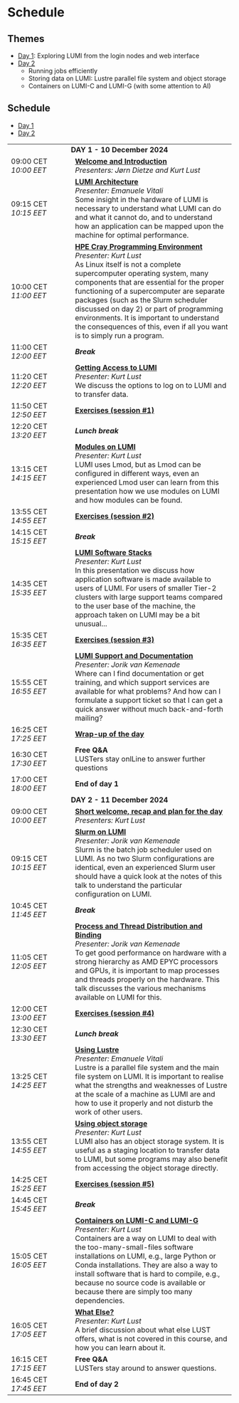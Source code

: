 # Schedule

## Themes

<ul>
    <li/><a href="#Day1">Day 1</a>: Exploring LUMI from the login nodes and web interface
    <li/><a href="#Day2">Day 2</a>
        <ul>
            <li/>Running jobs efficiently
            <li/>Storing data on LUMI: Lustre parallel file system and object storage
            <li/>Containers on LUMI-C and LUMI-G (with some attention to AI)
        </ul>
</ul>


## Schedule

<ul>
    <li/><a href="#Day1">Day 1</a>
    <li/><a href="#Day2">Day 2</a>
</ul>

<table style="text-align: left;">
<tbody>
<!--
DAY 1
-->
    <tr>
        <td colspan="2" align="center">
            <a name="Day1"><b>DAY 1 - 10 December 2024</b></a>
        </td>
    </tr>
    <tr>
        <td style="width:8em">
            09:00 CET
            <br/><em>10:00 EET</em>
        </td>
        <td><b><a href="../MI01-IntroductionCourse/">Welcome and Introduction</a></b>
        <br/><em>Presenters: Jørn Dietze and Kurt Lust</em>
        </td>
    </tr>
    <tr>
        <td>
            09:15 CET
            <br/><em>10:15 EET</em>
        </td>
        <td><b><a href="../M01-Architecture/">LUMI Architecture</a></b>
        <br/><em>Presenter: Emanuele Vitali</em>
        <br/>Some insight in the hardware of LUMI is necessary to understand what
        LUMI can do and what it cannot do, and to understand how an application can
        be mapped upon the machine for optimal performance.
        </td>
    </tr>
    <tr>
        <td>
            10:00 CET
            <br/><em>11:00 EET</em>
        </td>
        <td><b><a href="../M02-CPE/">HPE Cray Programming Environment</a></b>
        <br/><em>Presenter: Kurt Lust</em>
        <br/>As Linux itself is not a complete supercomputer operating system, many components
        that are essential for the proper functioning of a supercomputer are separate packages
        (such as the Slurm scheduler discussed on day 2) or part of programming environments. 
        It is important to understand the consequences of this, even if all you want is to simply
        run a program.
        </td>
    </tr>
    <tr>
        <td>
            11:00 CET
            <br/><em>12:00 EET</em>
        </td>
        <td><b><em>Break</em></b>
        </td>
    </tr>
    <tr>
        <td>
            11:20 CET
            <br/><em>12:20 EET</em>
        </td>
        <td><b><a href="../M03-Access/">Getting Access to LUMI</a></b>
        <br/><em>Presenter: Kurt Lust</em>
        <br/>We discuss the options to log on to LUMI and to transfer data.
        </td>
    </tr>
    <tr>
        <td>
            11:50 CET
            <br/><em>12:50 EET</em>
        </td>
        <td><b><a href="../ME03-Exercises-1/">Exercises (session #1)</a></b>
        </td>
    </tr>
    <tr>
        <td>
            12:20 CET
            <br/><em>13:20 EET</em>
        </td>
        <td><b><em>Lunch break</em></b>
        </td>
    </tr>
    <tr>
        <td>
            13:15 CET
            <br/><em>14:15 EET</em>
        </td>
        <td><b><a href="../M04-Modules/">Modules on LUMI</a></b>
        <br/><em>Presenter: Kurt Lust</em>
        <br/>LUMI uses Lmod, but as Lmod can be configured in different ways, even an experienced
        Lmod user can learn from this presentation how we use modules on LUMI and how
        modules can be found.
        </td>
    </tr>
    <tr>
        <td>
            13:55 CET
            <br/><em>14:55 EET</em>
        </td>
        <td><b><a href="../ME04-Exercises-2/">Exercises (session #2)</a></b>
        </td>
    </tr>
    <tr>
        <td>
            14:15 CET
            <br/><em>15:15 EET</em>
        </td>
        <td><b><em>Break</em></b>
        </td>
    </tr>
    <tr>
        <td>
            14:35 CET
            <br/><em>15:35 EET</em>
        </td>
        <td><b><a href="../M05-SoftwareStacks/">LUMI Software Stacks</a></b>
        <br/><em>Presenter: Kurt Lust</em>
        <br/>In this presentation we discuss how application software is made available to
        users of LUMI. For users of smaller Tier-2 clusters with large support teams compared
        to the user base of the machine, the approach taken on LUMI may be a bit unusual...
        </td>
    </tr>
    <tr>
        <td>
            15:35 CET
            <br/><em>16:35 EET</em>
        </td>
        <td><b><a href="../ME05-Exercises-3/">Exercises (session #3)</a></b>
        </td>
    </tr>
    <tr>
        <td>
            15:55 CET
            <br/><em>16:55 EET</em>
        </td>
        <td><b><a href="../M06-Support/">LUMI Support and Documentation</a></b>
        <br/><em>Presenter: Jorik van Kemenade</em>
        <br/>Where can I find documentation or get training, and which support services are 
        available for what problems? And how can I formulate a support ticket so that I can
        get a quick answer without much back-and-forth mailing?
        </td>
    </tr>
    <tr>
        <td>
            16:25 CET
            <br/><em>17:25 EET</em>
        </td>
        <td><b><a href="../MI02-WrapUpDay1/">Wrap-up of the day</a></b> 
        </td>
    </tr>
    <tr>
        <td>
            16:30 CET
            <br/><em>17:30 EET</em>
        </td>
        <td><b>Free Q&A</a></b>
        <br/>LUSTers stay onlLine to answer further questions
        </td>
    </tr>
    <tr>
        <td>
            17:00 CET
            <br/><em>18:00 EET</em>
        </td>
        <td><b>End of day 1</a></b> 
        </td>
    </tr>
<!--
DAY 2
-->
    <tr>
        <td colspan="2" align="center">
            <a name="Day2"><b>DAY 2 - 11 December 2024</b></a>
        </td>
    </tr>
    <tr>
        <td style="width:8em">
            09:00 CET
            <br/><em>10:00 EET</em>
        </td>
        <td><b><a href="../MI03-IntroductionDay2">Short welcome, recap and plan for the day</a></b>
        <br/><em>Presenters: Kurt Lust</em>
        </td>
    </tr>
    <tr>
        <td>
            09:15 CET
            <br/><em>10:15 EET</em>
        </td>
        <td><b><a href="../M07-Slurm/">Slurm on LUMI</a></b>
        <br/><em>Presenter: Jorik van Kemenade</em>
        <br/>Slurm is the batch job scheduler used on LUMI. As no two Slurm configurations are
        identical, even an experienced Slurm user should have a quick look at the notes of this
        talk to understand the particular configuration on LUMI.
        </td>
    </tr>
    <tr>
        <td>
            10:45 CET
            <br/><em>11:45 EET</em>
        </td>
        <td><b><em>Break</em></b>
        </td>
    </tr>
    <tr>
        <td>
            11:05 CET
            <br/><em>12:05 EET</em>
        </td>
        <td><b><a href="../M08-Binding/">Process and Thread Distribution and Binding</a></b>
        <br/><em>Presenter: Jorik van Kemenade</em>
        <br/>To get good performance on hardware with a strong hierarchy as AMD EPYC processors and
        GPUs, it is important to map processes and threads properly on the hardware. This talk discusses
        the various mechanisms available on LUMI for this.
        </td>
    </tr>
    <tr>
        <td>
            12:00 CET
            <br/><em>13:00 EET</em>
        </td>
        <td><b><a href="../ME08-Exercises-4/">Exercises (session #4)</a></b>
        </td>
    </tr>
    <tr>
        <td>
            12:30 CET
            <br/><em>13:30 EET</em>
        </td>
        <td><b><em>Lunch break</em></b>
        </td>
    </tr>
    <tr>
        <td>
            13:25 CET
            <br/><em>14:25 EET</em>
        </td>
        <td><b><a href="../M09-Lustre/">Using Lustre</a></b>
        <br/><em>Presenter: Emanuele Vitali</em>
        <br/>Lustre is a parallel file system and the main file system on LUMI.
        It is important to realise what the strengths and weaknesses of Lustre at the
        scale of a machine as LUMI are and how to use it properly and not disturb the
        work of other users.
        </td>
    </tr>
    <tr>
        <td>
            13:55 CET
            <br/><em>14:55 EET</em>
        </td>
        <td><b><a href="../M10-ObjectStorage/">Using object storage</a></b>
        <br/><em>Presenter: Kurt Lust</em>
        <br/>LUMI also has an object storage system. It is useful as a staging location
        to transfer data to LUMI, but some programs may also benefit from accessing the 
        object storage directly.
        </td>
    </tr>
    <tr>
        <td>
            14:25 CET
            <br/><em>15:25 EET</em>
        </td>
        <td><b><a href="../ME10-Exercises-5/">Exercises (session #5)</a></b>
        </td>
    </tr>
    <tr>
        <td>
            14:45 CET
            <br/><em>15:45 EET</em>
        </td>
        <td><b><em>Break</em></b>
        </td>
    </tr>
    <tr>
        <td>
            15:05 CET
            <br/><em>16:05 EET</em>
        </td>
        <td><b><a href="../M11-Containers/">Containers on LUMI-C and LUMI-G</a></b>
        <br/><em>Presenter: Kurt Lust</em>
        <br/>Containers are a way on LUMI to deal with the too-many-small-files software
        installations on LUMI, e.g., large Python or Conda installations. They are also a 
        way to install software that is hard to compile, e.g., because no source code is
        available or because there are simply too many dependencies.
        </td>
    </tr>
    <tr>
        <td>
            16:05 CET
            <br/><em>17:05 EET</em>
        </td>
        <td><b><a href="../MI04-WhatElse/">What Else?</a></b>
        <br/><em>Presenter: Kurt Lust</em>
        <br/>A brief discussion about what else LUST offers, what is not covered in this course,
        and how you can learn about it.</b>
        </td>
    </tr>
    <tr>
        <td>
            16:15 CET
            <br/><em>17:15 EET</em>
        </td>
        <td><b>Free Q&A</b> 
        <br/>LUSTers stay around to answer questions.
        </td>
    </tr>
    <tr>
        <td>
            16:45 CET
            <br/><em>17:45 EET</em>
        </td>
        <td><b>End of day 2</a></b> 
        </td>
    </tr>
</tbody>
</table>
